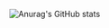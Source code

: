 ![Anurag's GitHub stats](https://github-readme-stats.vercel.app/api?username=KevinNguyen&show_icons=true&theme=radical)
